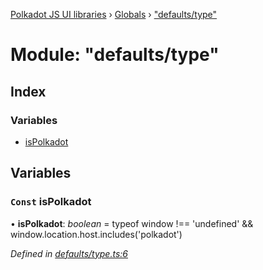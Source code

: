 [Polkadot JS UI libraries](../README.md) › [Globals](../globals.md) › ["defaults/type"](_defaults_type_.md)

# Module: "defaults/type"

## Index

### Variables

* [isPolkadot](_defaults_type_.md#const-ispolkadot)

## Variables

### `Const` isPolkadot

• **isPolkadot**: *boolean* = typeof window !== 'undefined' && window.location.host.includes('polkadot')

*Defined in [defaults/type.ts:6](https://github.com/polkadot-js/ui/blob/ee613b15/packages/ui-settings/src/defaults/type.ts#L6)*

